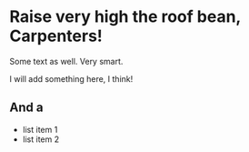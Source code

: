 # Raise very high the roof bean, Carpenters!

Some text as well. Very smart.

I will add something here, I think!

## And a

- list item 1
- list item 2
